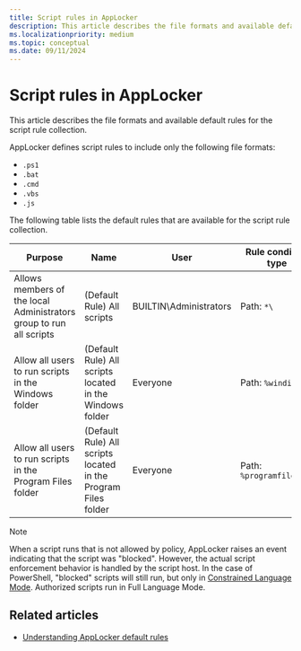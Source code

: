 ```yaml
---
title: Script rules in AppLocker
description: This article describes the file formats and available default rules for the script rule collection.
ms.localizationpriority: medium
ms.topic: conceptual
ms.date: 09/11/2024
---
```


# Script rules in AppLocker

This article describes the file formats and available default rules for the script rule collection.

AppLocker defines script rules to include only the following file formats:
- `.ps1`
- `.bat`
- `.cmd`
- `.vbs`
- `.js`

The following table lists the default rules that are available for the script rule collection.

| Purpose | Name | User | Rule condition type |
| --- | --- | --- | --- |
| Allows members of the local Administrators group to run all scripts| (Default Rule) All scripts| BUILTIN\Administrators | Path: `*\` |
| Allow all users to run scripts in the Windows folder | (Default Rule) All scripts located in the Windows folder | Everyone | Path: `%windir%\*` |
| Allow all users to run scripts in the Program Files folder| (Default Rule) All scripts located in the Program Files folder | Everyone | Path: `%programfiles%\*`|

> [!NOTE]
> When a script runs that is not allowed by policy, AppLocker raises an event indicating that the script was "blocked". However, the actual script enforcement behavior is handled by the script host. In the case of PowerShell, "blocked" scripts will still run, but only in [Constrained Language Mode](/powershell/module/microsoft.powershell.core/about/about_language_modes). Authorized scripts run in Full Language Mode.

## Related articles

- [Understanding AppLocker default rules](understanding-applocker-default-rules.md)
